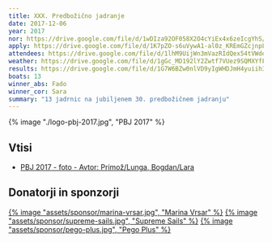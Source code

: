 ```yaml
---
title: XXX. Predbožično jadranje
date: 2017-12-06
year: 2017
nor: https://drive.google.com/file/d/1wDIza92OF058X2O4cYiEx4x6zeIcgYhS/view?usp=sharing
apply: https://drive.google.com/file/d/1K7pZO-s6uVywA1-al0z_KREmGZcjnpLz/view?usp=sharing
attendees: https://drive.google.com/file/d/1lhM9UijWn3mVazRIdQex54tVWdeC8_ZM/view?usp=sharing
weather: https://drive.google.com/file/d/1gGc_MD192lY2Zwtf7VUez9SQMXYfFAoF/view?usp=sharing
results: https://drive.google.com/file/d/1G7W6BZw0nlVD9yIgWHDJmH4yuiih3Jfk/view?usp=sharing
boats: 13
winner_abs: Fado
winner_cor: Sara
summary: "13 jadrnic na jubiljenem 30. predbožičnem jadranju"
---
```


{% image "./logo-pbj-2017.jpg", "PBJ 2017" %}

## Vtisi
 - [PBJ 2017 - foto - Avtor: Primož/Lunga, Bogdan/Lara](https://photos.app.goo.gl/iRV5Yy9aYMnQbCqn6)

## Donatorji in sponzorji

[{% image "assets/sponsor/marina-vrsar.jpg", "Marina Vrsar" %}](http://montraker.hr/)
[{% image "assets/sponsor/supreme-sails.jpg", "Supreme Sails" %}](http://www.supreme.si/)
[{% image "assets/sponsor/pego-plus.jpg", "Pego Plus" %}](http://www.pego.si/)
